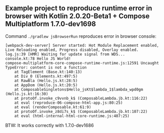Example project to reproduce runtime error in browser with Kotlin 2.0.20-Beta1 + Compose Multiplatform 1.7.0-dev1698
----


Command `./gradlew jsBrowserRun` reproduces error in browser console:
```
[webpack-dev-server] Server started: Hot Module Replacement enabled, Live Reloading enabled, Progress disabled, Overlay enabled.
log.js:39 [HMR] Waiting for update signal from WDS...
console.kt:78 Hello JS World!
compose-multiplatform-core-compose-runtime-runtime.js:12591 Uncaught TypeError: content is not a function
    at TagElement (Base.kt:140:13)
    at Div_0 (Elements.kt:497:5)
    at RawBla (Hello.js.kt:28:5)
    at AppDom (Hello.js.kt:20:5)
    at ComposableSingletons$Hello_jsKt$lambda_1$lambda_wpd0gm (Hello.js.kt:16:30)
    at protoOf.invoke_c9vvnb_k$ (ComposableLambda.jb.kt:116:22)
    at eval (reproduce-06-compose-html-app.js:80:25)
    at eval (renderComposable.kt:61:9)
    at protoOf.invoke_z8di7s_k$ (ComposableLambda.jb.kt:107:22)
    at eval (html-internal-html-core-runtime.js:407:25)
```

BTW: It works correctly with 1.7.0-dev1686
